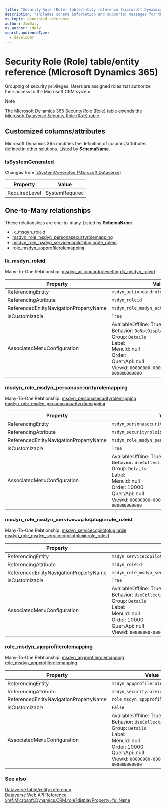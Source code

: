 ```yaml
---
title: "Security Role (Role) table/entity reference (Microsoft Dynamics 365)"
description: "Includes schema information and supported messages for the Security Role (Role) table/entity with Microsoft Dynamics 365."
ms.topic: generated-reference
author: JimDaly
ms.author: jdaly
search.audienceType: 
  - developer
---
```


# Security Role (Role) table/entity reference (Microsoft Dynamics 365)

Grouping of security privileges. Users are assigned roles that authorize their access to the Microsoft CRM system.

> [!NOTE]
> The Microsoft Dynamics 365 Security Role (Role) table extends the [Microsoft Dataverse Security Role (Role) table](/power-apps/developer/data-platform/reference/entities/role).



## Customized columns/attributes

Microsoft Dynamics 365 modifies the definition of columns/attributes defined in other solutions. Listed by **SchemaName**.

### <a name="BKMK_IsSystemGenerated"></a> IsSystemGenerated

Changes from [IsSystemGenerated (Microsoft Dataverse)](/power-apps/developer/data-platform/reference/entities/role#BKMK_IsSystemGenerated)

|Property|Value|
|---|---|
|RequiredLevel|SystemRequired|


## One-to-Many relationships

These relationships are one-to-many. Listed by **SchemaName**.

- [lk_msdyn_roleid](#BKMK_lk_msdyn_roleid)
- [msdyn_role_msdyn_personasecurityrolemapping](#BKMK_msdyn_role_msdyn_personasecurityrolemapping)
- [msdyn_role_msdyn_servicecopilotpluginrole_roleid](#BKMK_msdyn_role_msdyn_servicecopilotpluginrole_roleid)
- [role_msdyn_appprofilerolemapping](#BKMK_role_msdyn_appprofilerolemapping)

### <a name="BKMK_lk_msdyn_roleid"></a> lk_msdyn_roleid

Many-To-One Relationship: [msdyn_actioncardrolesetting lk_msdyn_roleid](msdyn_actioncardrolesetting.md#BKMK_lk_msdyn_roleid)

|Property|Value|
|---|---|
|ReferencingEntity|`msdyn_actioncardrolesetting`|
|ReferencingAttribute|`msdyn_roleid`|
|ReferencedEntityNavigationPropertyName|`msdyn_role_msdyn_actioncardrolesetting`|
|IsCustomizable|`True`|
|AssociatedMenuConfiguration|AvailableOffline: True<br />Behavior: `DoNotDisplay`<br />Group: `Details`<br />Label: <br />MenuId: null<br />Order: <br />QueryApi: null<br />ViewId: `00000000-0000-0000-0000-000000000000`|

### <a name="BKMK_msdyn_role_msdyn_personasecurityrolemapping"></a> msdyn_role_msdyn_personasecurityrolemapping

Many-To-One Relationship: [msdyn_personasecurityrolemapping msdyn_role_msdyn_personasecurityrolemapping](msdyn_personasecurityrolemapping.md#BKMK_msdyn_role_msdyn_personasecurityrolemapping)

|Property|Value|
|---|---|
|ReferencingEntity|`msdyn_personasecurityrolemapping`|
|ReferencingAttribute|`msdyn_securityroleid`|
|ReferencedEntityNavigationPropertyName|`msdyn_role_msdyn_personasecurityrolemapping`|
|IsCustomizable|`True`|
|AssociatedMenuConfiguration|AvailableOffline: True<br />Behavior: `UseCollectionName`<br />Group: `Details`<br />Label: <br />MenuId: null<br />Order: 10000<br />QueryApi: null<br />ViewId: `00000000-0000-0000-0000-000000000000`|

### <a name="BKMK_msdyn_role_msdyn_servicecopilotpluginrole_roleid"></a> msdyn_role_msdyn_servicecopilotpluginrole_roleid

Many-To-One Relationship: [msdyn_servicecopilotpluginrole msdyn_role_msdyn_servicecopilotpluginrole_roleid](msdyn_servicecopilotpluginrole.md#BKMK_msdyn_role_msdyn_servicecopilotpluginrole_roleid)

|Property|Value|
|---|---|
|ReferencingEntity|`msdyn_servicecopilotpluginrole`|
|ReferencingAttribute|`msdyn_roleid`|
|ReferencedEntityNavigationPropertyName|`msdyn_role_msdyn_servicecopilotpluginrole_roleid`|
|IsCustomizable|`True`|
|AssociatedMenuConfiguration|AvailableOffline: True<br />Behavior: `UseCollectionName`<br />Group: `Details`<br />Label: <br />MenuId: null<br />Order: 10000<br />QueryApi: null<br />ViewId: `00000000-0000-0000-0000-000000000000`|

### <a name="BKMK_role_msdyn_appprofilerolemapping"></a> role_msdyn_appprofilerolemapping

Many-To-One Relationship: [msdyn_appprofilerolemapping role_msdyn_appprofilerolemapping](msdyn_appprofilerolemapping.md#BKMK_role_msdyn_appprofilerolemapping)

|Property|Value|
|---|---|
|ReferencingEntity|`msdyn_appprofilerolemapping`|
|ReferencingAttribute|`msdyn_securityroleid`|
|ReferencedEntityNavigationPropertyName|`role_msdyn_appprofilerolemapping`|
|IsCustomizable|`False`|
|AssociatedMenuConfiguration|AvailableOffline: True<br />Behavior: `UseCollectionName`<br />Group: `Details`<br />Label: <br />MenuId: null<br />Order: 10000<br />QueryApi: null<br />ViewId: `00000000-0000-0000-0000-000000000000`|



### See also

[Dataverse table/entity reference](/power-apps/developer/data-platform/reference/about-entity-reference)  
[Dataverse Web API Reference](/power-apps/developer/data-platform/webapi/reference/about)   
<xref:Microsoft.Dynamics.CRM.role?displayProperty=fullName>
